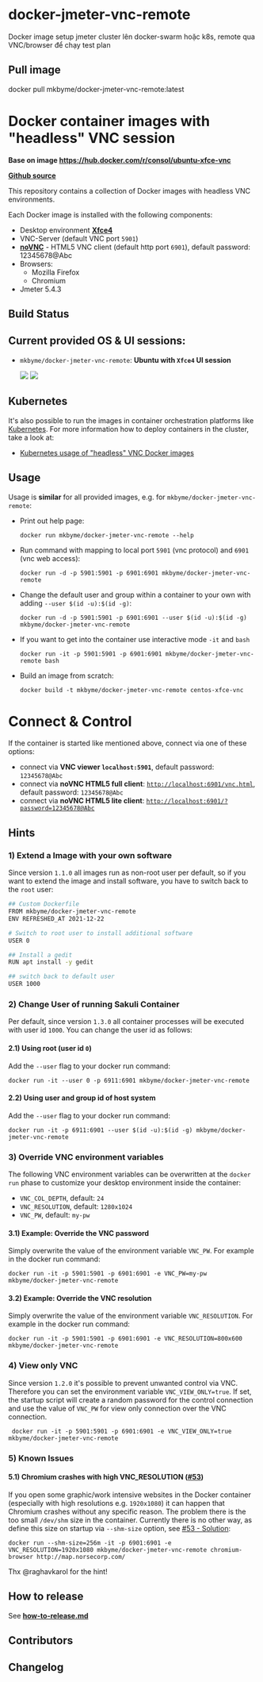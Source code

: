# docker-jmeter-vnc-remote
Docker image setup jmeter cluster lên docker-swarm hoặc k8s, remote qua VNC/browser để chạy test plan
## Pull image
docker pull mkbyme/docker-jmeter-vnc-remote:latest

# Docker container images with "headless" VNC session

**Base on image https://hub.docker.com/r/consol/ubuntu-xfce-vnc**

[**Github source**](https://github.com/mkbyme/docker-jmeter-vnc-remote)

This repository contains a collection of Docker images with headless VNC environments.

Each Docker image is installed with the following components:

* Desktop environment [**Xfce4**](http://www.xfce.org)
* VNC-Server (default VNC port `5901`)
* [**noVNC**](https://github.com/novnc/noVNC) - HTML5 VNC client (default http port `6901`), default password: 12345678@Abc
* Browsers:
  * Mozilla Firefox
  * Chromium
* Jmeter 5.4.3
  

## Build Status

## Current provided OS & UI sessions:

* `mkbyme/docker-jmeter-vnc-remote`: __Ubuntu with `Xfce4` UI session__

  [![](https://images.microbadger.com/badges/version/consol/ubuntu-xfce-vnc.svg)](https://hub.docker.com/r/consol/ubuntu-xfce-vnc/) [![](https://images.microbadger.com/badges/image/consol/ubuntu-xfce-vnc.svg)](http://microbadger.com/images/consol/ubuntu-xfce-vnc)

## Kubernetes

It's also possible to run the images in container orchestration platforms like [Kubernetes](https://kubernetes.io). For more information how to deploy containers in the cluster, take a look at:

* [Kubernetes usage of "headless" VNC Docker images](./kubernetes/README.md)

## Usage
Usage is **similar** for all provided images, e.g. for `mkbyme/docker-jmeter-vnc-remote`:

- Print out help page:

      docker run mkbyme/docker-jmeter-vnc-remote --help

- Run command with mapping to local port `5901` (vnc protocol) and `6901` (vnc web access):

      docker run -d -p 5901:5901 -p 6901:6901 mkbyme/docker-jmeter-vnc-remote
  
- Change the default user and group within a container to your own with adding `--user $(id -u):$(id -g)`:

      docker run -d -p 5901:5901 -p 6901:6901 --user $(id -u):$(id -g) mkbyme/docker-jmeter-vnc-remote

- If you want to get into the container use interactive mode `-it` and `bash`
      
      docker run -it -p 5901:5901 -p 6901:6901 mkbyme/docker-jmeter-vnc-remote bash

- Build an image from scratch:

      docker build -t mkbyme/docker-jmeter-vnc-remote centos-xfce-vnc

# Connect & Control
If the container is started like mentioned above, connect via one of these options:

* connect via __VNC viewer `localhost:5901`__, default password: `12345678@Abc`
* connect via __noVNC HTML5 full client__: [`http://localhost:6901/vnc.html`](http://localhost:6901/vnc.html), default password: `12345678@Abc` 
* connect via __noVNC HTML5 lite client__: [`http://localhost:6901/?password=12345678@Abc`](http://localhost:6901/?password=12345678@Abc) 


## Hints

### 1) Extend a Image with your own software
Since version `1.1.0` all images run as non-root user per default, so if you want to extend the image and install software, you have to switch back to the `root` user:

```bash
## Custom Dockerfile
FROM mkbyme/docker-jmeter-vnc-remote
ENV REFRESHED_AT 2021-12-22

# Switch to root user to install additional software
USER 0

## Install a gedit
RUN apt install -y gedit

## switch back to default user
USER 1000
```

### 2) Change User of running Sakuli Container

Per default, since version `1.3.0` all container processes will be executed with user id `1000`. You can change the user id as follows: 

#### 2.1) Using root (user id `0`)
Add the `--user` flag to your docker run command:

    docker run -it --user 0 -p 6911:6901 mkbyme/docker-jmeter-vnc-remote

#### 2.2) Using user and group id of host system
Add the `--user` flag to your docker run command:

    docker run -it -p 6911:6901 --user $(id -u):$(id -g) mkbyme/docker-jmeter-vnc-remote

### 3) Override VNC environment variables
The following VNC environment variables can be overwritten at the `docker run` phase to customize your desktop environment inside the container:
* `VNC_COL_DEPTH`, default: `24`
* `VNC_RESOLUTION`, default: `1280x1024`
* `VNC_PW`, default: `my-pw`

#### 3.1) Example: Override the VNC password
Simply overwrite the value of the environment variable `VNC_PW`. For example in
the docker run command:

    docker run -it -p 5901:5901 -p 6901:6901 -e VNC_PW=my-pw mkbyme/docker-jmeter-vnc-remote

#### 3.2) Example: Override the VNC resolution
Simply overwrite the value of the environment variable `VNC_RESOLUTION`. For example in
the docker run command:

    docker run -it -p 5901:5901 -p 6901:6901 -e VNC_RESOLUTION=800x600 mkbyme/docker-jmeter-vnc-remote
    
### 4) View only VNC
Since version `1.2.0` it's possible to prevent unwanted control via VNC. Therefore you can set the environment variable `VNC_VIEW_ONLY=true`. If set, the startup script will create a random password for the control connection and use the value of `VNC_PW` for view only connection over the VNC connection.

     docker run -it -p 5901:5901 -p 6901:6901 -e VNC_VIEW_ONLY=true mkbyme/docker-jmeter-vnc-remote

### 5) Known Issues

#### 5.1) Chromium crashes with high VNC_RESOLUTION ([#53](https://github.com/ConSol/docker-headless-vnc-container/issues/53))
If you open some graphic/work intensive websites in the Docker container (especially with high resolutions e.g. `1920x1080`) it can happen that Chromium crashes without any specific reason. The problem there is the too small `/dev/shm` size in the container. Currently there is no other way, as define this size on startup via `--shm-size` option, see [#53 - Solution](https://github.com/ConSol/docker-headless-vnc-container/issues/53#issuecomment-347265977):

    docker run --shm-size=256m -it -p 6901:6901 -e VNC_RESOLUTION=1920x1080 mkbyme/docker-jmeter-vnc-remote chromium-browser http://map.norsecorp.com/
  
Thx @raghavkarol for the hint! 

## How to release
See **[how-to-release.md](./how-to-release.md)**

## Contributors

## Changelog

